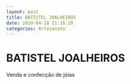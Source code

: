 ```yaml
---
layout: post
title: BATISTEL JOALHEIROS
date: 2020-04-28 21:16:20 
categories: Artesanato
---
```


# BATISTEL JOALHEIROS

Venda e confecção de jóias
